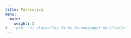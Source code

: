 ```yaml
---
title: Patristică
menu:
  main:
    weight: 3
#    pre: '<i class="fas fa-fw fa-newspaper me-1"></i>'
---
```

